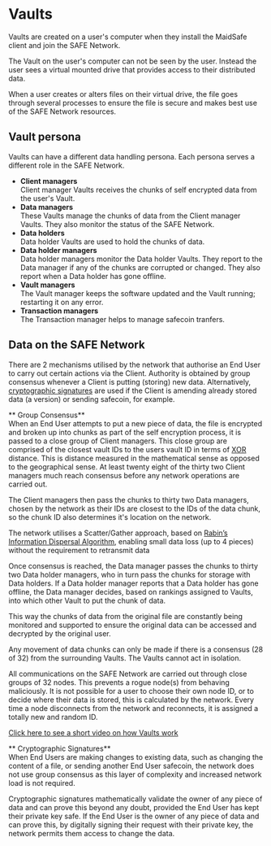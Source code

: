 # Vaults
Vaults are created on a user's computer when they install the MaidSafe client and join the SAFE Network.

The Vault on the user's computer can not be seen by the user. Instead the user sees a virtual mounted drive that provides access to their distributed data.

When a user creates or alters files on their virtual drive, the file goes through several processes to ensure the file is secure and makes best use of the SAFE Network resources.

## Vault persona
Vaults can have a different data handling persona. Each persona serves a different role in the SAFE Network.
* **Client managers**<br/>
Client manager Vaults receives the chunks of self encrypted data from the user's Vault.
* **Data managers**<br/>
These Vaults manage the chunks of data from the Client manager Vaults. They also monitor the status of the SAFE Network.
* **Data holders**<br/>
Data holder Vaults are used to hold the chunks of data.
* **Data holder managers**<br/>
Data holder managers monitor the Data holder Vaults. They report to the Data manager if any of the chunks are corrupted or changed. They also report when a Data holder has gone offline.
* **Vault managers**<br/>
The Vault manager keeps the software updated and the Vault running; restarting it on any error.
* **Transaction managers**<br/>
The Transaction manager helps to manage safecoin tranfers.

## Data on the SAFE Network

There are 2 mechanisms utilised by the network that authorise an End User to carry out certain actions via the Client. Authority is obtained by group consensus whenever a Client is putting (storing) new data. Alternatively, [cryptographic signatures](http://en.wikipedia.org/wiki/Digital_signature) are used if the Client is amending already stored data (a version) or sending safecoin, for example.

** Group Consensus**<br/>
When an End User attempts to put a new piece of data, the file is encrypted and broken up into chunks as part of the self encryption process, it is passed to a close group of Client managers. This close group are comprised of the closest vault IDs to the users vault ID in terms of [XOR](http://en.wikipedia.org/wiki/Exclusive_or) distance. This is distance measured in the mathematical sense as opposed to the geographical sense. At least twenty eight of the thirty two Client managers much reach consensus before any network operations are carried out.

The Client managers then pass the chunks to thirty two Data managers, chosen by the network as their IDs are closest to the IDs of the data chunk, so the chunk ID also determines it's location on the network.

The network utilises a Scatter/Gather approach, based on [Rabin’s Information Dispersal Algorithm](http://people.seas.harvard.edu/~salil/rabin2011-slides/rabin2011-mitzenmacher.pdf), enabling small data loss (up to 4 pieces) without the requirement to retransmit data

Once consensus is reached, the Data manager passes the chunks to thirty two Data holder managers, who in turn pass the chunks for storage with Data holders. If a Data holder manager reports that a Data holder has gone offline, the Data manager decides, based on rankings assigned to Vaults, into which other Vault to put the chunk of data.

This way the chunks of data from the original file are constantly being monitored and supported to ensure the original data can be accessed and decrypted by the original user.

Any movement of data chunks can only be made if there is a consensus (28 of 32) from the surrounding Vaults. The Vaults cannot act in isolation.

All communications on the SAFE Network are carried out through close groups of 32 nodes. This prevents a rogue node(s) from behaving maliciously. It is not possible for a user to choose their own node ID, or to decide where their data is stored, this is calculated by the network. Every time a node disconnects from the network and reconnects, it is assigned a totally new and random ID.

[Click here to see a short video on how Vaults work](https://www.youtube.com/watch?v=txvKSeCaEP0)

** Cryptographic Signatures**<br/>
When End Users are making changes to existing data, such as changing the content of a file, or sending another End User safecoin, the network does not use group consensus as this layer of complexity and increased network load is not required.

Cryptographic signatures mathematically validate the owner of any piece of data and can prove this beyond any doubt, provided the End User has kept their private key safe. If the End User is the owner of any piece of data and can prove this, by digitally signing their request with their private key, the network permits them access to change the data.

